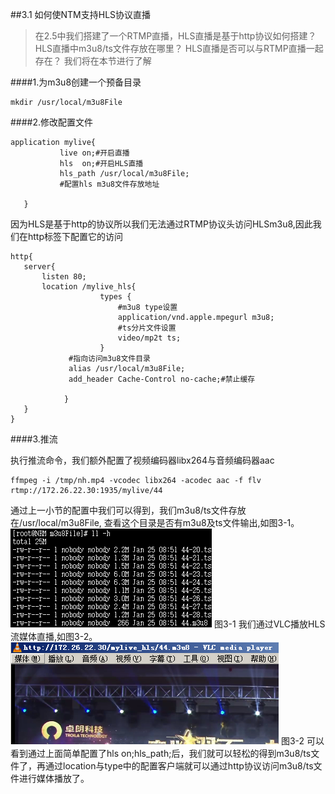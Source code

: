 ##3.1 如何使NTM支持HLS协议直播
>在2.5中我们搭建了一个RTMP直播，HLS直播是基于http协议如何搭建？
HLS直播中m3u8/ts文件存放在哪里？
HLS直播是否可以与RTMP直播一起存在？
我们将在本节进行了解

####1.为m3u8创建一个预备目录
```
mkdir /usr/local/m3u8File
```
####2.修改配置文件
``` 
application mylive{
           live on;#开启直播 
           hls  on;#开启HLS直播 
           hls_path /usr/local/m3u8File;
           #配置hls m3u8文件存放地址    
                
   }

```
因为HLS是基于http的协议所以我们无法通过RTMP协议头访问HLSm3u8,因此我们在http标签下配置它的访问
```
http{
   server{
       listen 80;
       location /mylive_hls{
                    types {
                        #m3u8 type设置
                        application/vnd.apple.mpegurl m3u8;
                        #ts分片文件设置
                        video/mp2t ts;
                    }  
    		 #指向访问m3u8文件目录
    		 alias /usr/local/m3u8File;
             add_header Cache-Control no-cache;#禁止缓存
    		     
            } 
   }
}
```
####3.推流

执行推流命令，我们额外配置了视频编码器libx264与音频编码器aac
```
ffmpeg -i /tmp/nh.mp4 -vcodec libx264 -acodec aac -f flv rtmp://172.26.22.30:1935/mylive/44
```
通过上一小节的配置中我们可以得到，我们m3u8/ts文件存放在/usr/local/m3u8File,
查看这个目录是否有m3u8及ts文件输出,如图3-1。
![](/assets/微信截图_20180125092834.png)
图3-1
我们通过VLC播放HLS流媒体直播,如图3-2。
![](/assets/微信截图_20180125093430.png)
图3-2
可以看到通过上面简单配置了hls on;hls_path;后，我们就可以轻松的得到m3u8/ts文件了，再通过location与type中的配置客户端就可以通过http协议访问m3u8/ts文件进行媒体播放了。
